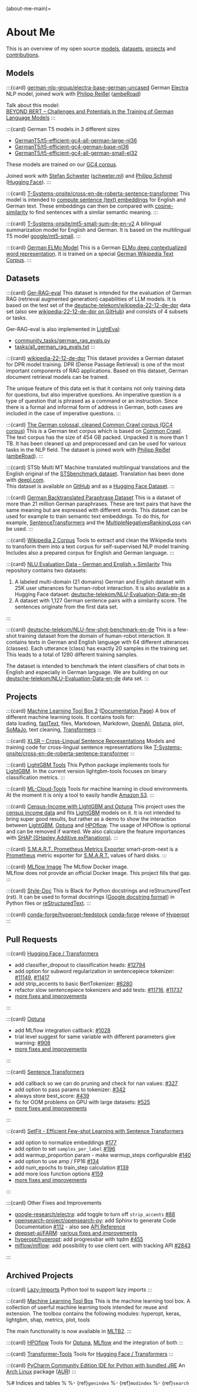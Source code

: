 (about-me-main)=

# About Me

This is an overview of my open source [models](#models), [datasets](#datasets),
[projects](#projects) and [contributions](#pull-requests).

## Models

:::{card} [german-nlp-group/electra-base-german-uncased](https://huggingface.co/german-nlp-group/electra-base-german-uncased)
German [Electra](https://arxiv.org/abs/2003.10555) NLP model,
joined work with [Philipp Reißel](https://www.linkedin.com/in/philipp-reissel/)
([ambeRoad](https://amberoad.de/))

Talk about this model:\
[BEYOND BERT – Challenges and Potentials in the Training of German Language Models](https://www.youtube.com/watch?v=cxgrTd2AQis)
:::

:::{card} German T5 models in 3 different sizes

- [GermanT5/t5-efficient-gc4-all-german-large-nl36](https://huggingface.co/GermanT5/t5-efficient-gc4-all-german-large-nl36)
- [GermanT5/t5-efficient-gc4-german-base-nl36](https://huggingface.co/GermanT5/t5-efficient-gc4-german-base-nl36)
- [GermanT5/t5-efficient-gc4-all-german-small-el32](https://huggingface.co/GermanT5/t5-efficient-gc4-all-german-small-el32)

These models are trained on our [GC4 corpus](https://german-nlp-group.github.io/projects/gc4-corpus.html).

Joined work with [Stefan Schweter](https://github.com/stefan-it) ([schweter.ml](https://schweter.ml)) and [Philipp Schmid ](https://www.philschmid.de/) ([Hugging Face](https://huggingface.co/)).
:::

:::{card} [T-Systems-onsite/cross-en-de-roberta-sentence-transformer](https://huggingface.co/T-Systems-onsite/cross-en-de-roberta-sentence-transformer)
This model is intended to [compute sentence (text) embeddings](https://www.sbert.net/examples/applications/computing-embeddings/README.html)
for English and German text. These embeddings can then be compared with [cosine-similarity](https://en.wikipedia.org/wiki/Cosine_similarity)
to find sentences with a similar semantic meaning.
:::

:::{card} [T-Systems-onsite/mt5-small-sum-de-en-v2](https://huggingface.co/T-Systems-onsite/mt5-small-sum-de-en-v2)
A bilingual summarization model for English and German.
It is based on the multilingual T5 model [google/mt5-small](https://huggingface.co/google/mt5-small).
:::

:::{card} [German ELMo Model](https://github.com/t-systems-on-site-services-gmbh/german-elmo-model)
This is a German [ELMo deep contextualized word representation](https://allennlp.org/elmo).
It is trained on a special [German Wikipedia Text Corpus](https://github.com/t-systems-on-site-services-gmbh/german-wikipedia-text-corpus).
:::

## Datasets

:::{card} [Ger-RAG-eval](https://huggingface.co/datasets/deutsche-telekom/Ger-RAG-eval)
This dataset is intended for the evaluation of German RAG (retrieval augmented generation) capabilities of LLM models.
It is based on the test set of the [deutsche-telekom/wikipedia-22-12-de-dpr](https://huggingface.co/datasets/deutsche-telekom/wikipedia-22-12-de-dpr)
data set (also see [wikipedia-22-12-de-dpr on GitHub](https://github.com/telekom/wikipedia-22-12-de-dpr)) and
consists of 4 subsets or tasks.

Ger-RAG-eval is also implemented in [LightEval](https://github.com/huggingface/lighteval):

- [community_tasks/german_rag_evals.py](https://github.com/huggingface/lighteval/blob/main/community_tasks/german_rag_evals.py)
- [tasks/all_german_rag_evals.txt](https://github.com/huggingface/lighteval/blob/main/examples/tasks/all_german_rag_evals.txt)
:::

:::{card} [wikipedia-22-12-de-dpr](https://huggingface.co/datasets/deutsche-telekom/wikipedia-22-12-de-dpr)
This dataset provides a German dataset for DPR model training.
DPR (Dense Passage Retrieval) is one of the most important components of RAG applications.
Based on this dataset, German document retrieval models can be trained.

The unique feature of this data set is that it contains not only training data for questions,
but also imperative questions.
An imperative question is a type of question that is phrased as a command or an instruction.
Since there is a formal and informal form of address in German, both cases are included in the case of imperative questions.
:::

:::{card} [The German colossal, cleaned Common Crawl corpus (GC4 corpus)](https://german-nlp-group.github.io/projects/gc4-corpus.html)
This is a German text corpus which is based on [Common Crawl](https://commoncrawl.org/).
The text corpus has the size of 454 GB packed. Unpacked it is more than 1 TB.
It has been cleaned up and preprocessed and can be used for various tasks in the NLP field.
The dataset is joined work with [Philipp Reißel](https://twitter.com/phil_ipp_)
([ambeRoad](https://amberoad.de/)).
:::

:::{card} STSb Multi MT
Machine translated multilingual translations and
the English original of the [STSbenchmark dataset](https://ixa2.si.ehu.es/stswiki/index.php/STSbenchmark).
Translation has been done with [deepl.com](https://www.deepl.com/).\
This dataset is available on [GitHub](https://github.com/PhilipMay/stsb-multi-mt) and
as a [Hugging Face Dataset](https://huggingface.co/datasets/stsb_multi_mt).
:::

:::{card} [German Backtranslated Paraphrase Dataset](https://huggingface.co/datasets/deutsche-telekom/ger-backtrans-paraphrase)
This is a dataset of more than 21 million German paraphrases.
These are text pairs that have the same meaning but are expressed with different words.
This dataset can be used for example to train semantic text embeddings.
To do this, for example, [SentenceTransformers](https://www.sbert.net/)
and the [MultipleNegativesRankingLoss](https://www.sbert.net/docs/package_reference/losses.html#multiplenegativesrankingloss)
can be used.
:::

:::{card} [Wikipedia 2 Corpus](https://github.com/GermanT5/wikipedia2corpus)
Tools to extract and clean the Wikipedia texts to transform them into a text corpus for self-supervised NLP model training.
Includes also a prepared corpus for English and German language.
:::

:::{card}  [NLU Evaluation Data - German and English + Similarity](https://github.com/t-systems-on-site-services-gmbh/NLU-Evaluation-Data-de-en)
This repository contains two datasets:

1. A labeled multi-domain (21 domains) German and
   English dataset with 25K user utterances for human-robot interaction.
   It is also available as a Hugging Face dataset:
   [deutsche-telekom/NLU-Evaluation-Data-en-de](https://huggingface.co/datasets/deutsche-telekom/NLU-Evaluation-Data-en-de)
2. A dataset with 1,127 German sentence pairs with a similarity score. The sentences originate from the first data set.

:::

:::{card} [deutsche-telekom/NLU-few-shot-benchmark-en-de](https://huggingface.co/datasets/deutsche-telekom/NLU-few-shot-benchmark-en-de)
This is a few-shot training dataset from the domain of human-robot interaction.
It contains texts in German and English language with 64 different utterances (classes).
Each utterance (class) has exactly 20 samples in the training set.
This leads to a total of 1280 different training samples.

The dataset is intended to benchmark the intent classifiers of chat bots in English and especially in German language.
We are building on our
[deutsche-telekom/NLU-Evaluation-Data-en-de](https://huggingface.co/datasets/deutsche-telekom/NLU-Evaluation-Data-en-de)
data set.
:::

## Projects

:::{card} [Machine Learning Tool Box 2](https://github.com/telekom/mltb2) ([Documentation Page](https://telekom.github.io/mltb2/))
A box of different machine learning tools. It contains tools for:\
data loading,
[fastText](https://fasttext.cc/), files, Markdown,
Markdown,
[OpenAI](https://github.com/openai/openai-python),
[Optuna](https://optuna.readthedocs.io/), plot,
[SoMaJo](https://github.com/tsproisl/SoMaJo),
text cleaning,
[Transformers](https://huggingface.co/docs/transformers/index)
:::

:::{card} [XLSR – Cross-Lingual Sentence Representations](https://github.com/German-NLP-Group/xlsr)
Models and training code for cross-lingual sentence representations like
[T-Systems-onsite/cross-en-de-roberta-sentence-transformer](https://huggingface.co/T-Systems-onsite/cross-en-de-roberta-sentence-transformer)
:::

:::{card} [LightGBM Tools](https://github.com/telekom/lightgbm-tools)
This Python package implements tools for [LightGBM](https://lightgbm.readthedocs.io/).
In the current version lightgbm-tools focuses on binary classification metrics.
:::

:::{card} [ML-Cloud-Tools](https://github.com/telekom/ml-cloud-tools)
Tools for machine learning in cloud environments.
At the moment it is only a tool to easily handle [Amazon S3](https://aws.amazon.com/s3/).
:::

:::{card} [Census-Income with LightGBM and Optuna](https://github.com/telekom/census-income-lightgbm)
This project uses the [census income data](https://archive-beta.ics.uci.edu/ml/datasets/census+income) and
fits [LightGBM](https://lightgbm.readthedocs.io/) models on it.
It is not intended to bring super good results, but rather as a demo to show the interaction between
[LightGBM](https://lightgbm.readthedocs.io/), [Optuna](https://optuna.readthedocs.io/en/stable/index.html) and
[HPOflow](https://github.com/telekom/HPOflow). The usage of HPOflow is optional and can be removed if wanted.
We also calculare the feature importances
with [SHAP (SHapley Additive exPlanations)](https://github.com/slundberg/shap).
:::

:::{card} [S.M.A.R.T. Prometheus Metrics Exporter](https://github.com/PhilipMay/smart-prom-next)
smart-prom-next is a [Prometheus](https://prometheus.io/docs/introduction/overview/) metric exporter for
[S.M.A.R.T.](https://en.wikipedia.org/wiki/S.M.A.R.T.) values of hard disks.
:::

:::{card} [MLflow Image](https://github.com/PhilipMay/mlflow-image)
The MLflow Docker image.\
MLflow does not provide an official Docker image. This project fills that gap.
:::

:::{card} [Style-Doc](https://github.com/telekom/style-doc)
This is Black for Python docstrings and reStructuredText (rst). It can be used to format
docstrings ([Google docstring format](https://github.com/google/styleguide/blob/gh-pages/pyguide.md#38-comments-and-docstrings))
in Python files or [reStructuredText](https://www.sphinx-doc.org/en/master/usage/restructuredtext/index.html).
:::

:::{card} [conda-forge/hyperopt-feedstock](https://github.com/conda-forge/hyperopt-feedstock)
[conda-forge](https://conda-forge.org/) release of [Hyperopt](https://github.com/hyperopt/hyperopt)
:::

## Pull Requests

:::{card} [Hugging Face / Transformers](https://github.com/huggingface/transformers)

- add classifier_dropout to classification heads: [#12794](https://github.com/huggingface/transformers/pull/12794)
- add option for subword regularization in sentencepiece tokenizer: [#11149](https://github.com/huggingface/transformers/pull/11149),
  [#11417](https://github.com/huggingface/transformers/pull/11417)
- add strip_accents to basic BertTokenizer: [#6280](https://github.com/huggingface/transformers/pull/6280)
- refactor slow sentencepiece tokenizers and add tests: [#11716](https://github.com/huggingface/transformers/pull/11716),
  [#11737](https://github.com/huggingface/transformers/pull/11737)
- [more fixes and improvements](https://github.com/huggingface/transformers/pulls?q=is%3Apr+author%3APhilipMay)

:::

:::{card} [Optuna](https://github.com/optuna/optuna)

- add MLflow integration callback: [#1028](https://github.com/optuna/optuna/pull/1028)
- trial level suggest for same variable with different parameters give warning: [#908](https://github.com/optuna/optuna/pull/908)
- [more fixes and improvements](https://github.com/optuna/optuna/pulls?q=is%3Apr+author%3APhilipMay)

:::

:::{card} [Sentence Transformers](https://github.com/UKPLab/sentence-transformers)

- add callback so we can do pruning and check for nan values: [#327](https://github.com/UKPLab/sentence-transformers/pull/327)
- add option to pass params to tokenizer: [#342](https://github.com/UKPLab/sentence-transformers/pull/342)
- always store best_score: [#439](https://github.com/UKPLab/sentence-transformers/pull/439)
- fix for OOM problems on GPU with large datasets: [#525](https://github.com/UKPLab/sentence-transformers/pull/525)
- [more fixes and improvements](https://github.com/UKPLab/sentence-transformers/pulls?q=is%3Apr+author%3APhilipMay)

:::

:::{card} [SetFit - Efficient Few-shot Learning with Sentence Transformers](https://github.com/huggingface/setfit)

- add option to normalize embeddings [#177](https://github.com/huggingface/setfit/pull/177)
- add option to set `samples_per_label` [#196](https://github.com/huggingface/setfit/pull/196)
- add warmup_proportion param - make warmup_steps configurable [#140](https://github.com/huggingface/setfit/pull/140)
- add option to use amp / FP16 [#134](https://github.com/huggingface/setfit/pull/134)
- add num_epochs to train_step calculation [#139](https://github.com/huggingface/setfit/pull/134)
- add more loss function options [#159](https://github.com/huggingface/setfit/pull/159)
- [more fixes and improvements](https://github.com/huggingface/setfit/pulls?q=is%3Apr+author%3APhilipMay)

:::

:::{card} Other Fixes and Improvements

- [google-research/electra](https://github.com/google-research/electra): add toggle to turn off `strip_accents` [#88](https://github.com/google-research/electra/pull/88)
- [opensearch-project/opensearch-py](https://github.com/opensearch-project/opensearch-py):
  add Sphinx to generate Code Documentation [#112](https://github.com/opensearch-project/opensearch-py/pull/112) -
  also see [API Reference](https://opensearch-project.github.io/opensearch-py/api-ref.html)
- [deepset-ai/FARM](https://github.com/deepset-ai/FARM): [various fixes and improvements](https://github.com/deepset-ai/FARM/pulls?q=is%3Apr+author%3APhilipMay)
- [hyperopt/hyperopt](https://github.com/hyperopt/hyperopt): add progressbar with tqdm [#455](https://github.com/hyperopt/hyperopt/pull/455)
- [mlflow/mlflow](https://github.com/mlflow/mlflow): add possibility to use client cert. with tracking API [#2843](https://github.com/mlflow/mlflow/pull/2843)

:::

## Archived Projects

:::{card} [Lazy-Imports](https://github.com/telekom/lazy-imports)
Python tool to support lazy imports
:::

:::{card} [Machine Learning Tool Box](https://github.com/PhilipMay/mltb)
This is the machine learning tool box.
A collection of userful machine learning tools intended for reuse and extension.
The toolbox contains the following modules:
hyperopt, keras, lightgbm, shap, metrics, plot, tools

The main functionality is now available in
[MLTB2](https://github.com/telekom/mltb2).
:::

:::{card} [HPOflow](https://github.com/telekom/HPOflow)
Tools for [Optuna](https://optuna.readthedocs.io/),
[MLflow](https://www.mlflow.org/docs/latest/index.html) and
the integration of both
:::

:::{card} [Transformer-Tools](https://github.com/telekom/transformer-tools)
Tools for [Hugging Face / Transformers](https://github.com/huggingface/transformers)
:::

:::{card} [PyCharm Community Edition IDE for Python with bundled JRE](https://aur.archlinux.org/packages/pycharm-community-jre)
An [Arch Linux](https://archlinux.org/) package ([AUR](https://wiki.archlinux.org/title/Arch_User_Repository))
:::

%# Indices and tables
%
%- {ref}`genindex`
%- {ref}`modindex`
%- {ref}`search`
